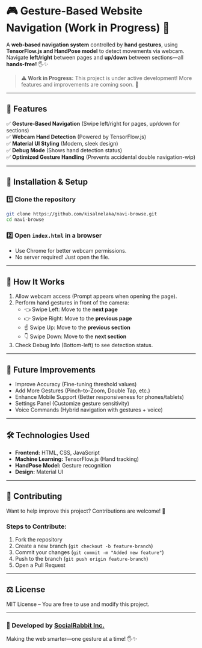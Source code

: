 # 🎮 Gesture-Based Website Navigation (Work in Progress) 🚀

A **web-based navigation system** controlled by **hand gestures**, using **TensorFlow.js and HandPose model** to detect movements via webcam. Navigate **left/right** between pages and **up/down** between sections—all **hands-free!** 🖐️✨

> **⚠️ Work in Progress:** This project is under active development! More features and improvements are coming soon. 🚧

---

## 📌 Features
✅ **Gesture-Based Navigation** (Swipe left/right for pages, up/down for sections)  
✅ **Webcam Hand Detection** (Powered by TensorFlow.js)  
✅ **Material UI Styling** (Modern, sleek design)  
✅ **Debug Mode** (Shows hand detection status)  
✅ **Optimized Gesture Handling** (Prevents accidental double navigation-wip)  

---

## 🚀 Installation & Setup

### 1️⃣ Clone the repository
   ```sh
   git clone https://github.com/kisalnelaka/navi-browse.git
   cd navi-browse 
   ```
### 2️⃣ Open `index.html` in a browser
- Use Chrome for better webcam permissions.  
- No server required! Just open the file.  

---

## 🎥 How It Works
1. Allow webcam access (Prompt appears when opening the page).  
2. Perform hand gestures in front of the camera:  
   - 👈 Swipe Left: Move to the **next page**  
   - 👉 Swipe Right: Move to the **previous page**  
   - ☝️ Swipe Up: Move to the **previous section**  
   - 👇 Swipe Down: Move to the **next section**  
3. Check Debug Info (Bottom-left) to see detection status.  

---

## 🔧 Future Improvements
- Improve Accuracy (Fine-tuning threshold values)  
- Add More Gestures (Pinch-to-Zoom, Double Tap, etc.)  
- Enhance Mobile Support (Better responsiveness for phones/tablets)  
- Settings Panel (Customize gesture sensitivity)  
- Voice Commands (Hybrid navigation with gestures + voice)  

---

## 🛠️ Technologies Used
- **Frontend:** HTML, CSS, JavaScript  
- **Machine Learning:** TensorFlow.js (Hand tracking)  
- **HandPose Model:** Gesture recognition  
- **Design:** Material UI  

---

## 🤝 Contributing
Want to help improve this project? Contributions are welcome! 🎉  

### Steps to Contribute:
1. Fork the repository  
2. Create a new branch (`git checkout -b feature-branch`)  
3. Commit your changes (`git commit -m "Added new feature"`)  
4. Push to the branch (`git push origin feature-branch`)  
5. Open a Pull Request  

---

## ⚖️ License
MIT License – You are free to use and modify this project.  

---

### 🚀 Developed by [SocialRabbit Inc.](https://github.com/socialrabbit)
Making the web smarter—one gesture at a time! 🖐️✨  